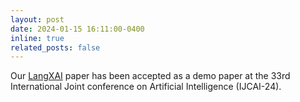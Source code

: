 ```yaml
---
layout: post
date: 2024-01-15 16:11:00-0400
inline: true
related_posts: false
---
```


Our <a href="https://arxiv.org/abs/2402.12525">LangXAI</a> paper has been accepted as a demo paper at the 33rd International Joint conference on Artificial Intelligence (IJCAI-24).
